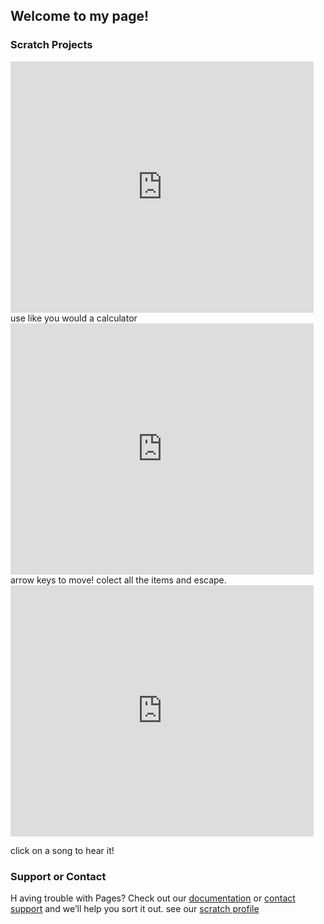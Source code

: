 ## Welcome to my page!

### Scratch Projects

<iframe src="https://scratch.mit.edu/projects/383890645/embed" allowtransparency="true" width="485" height="402" frameborder="0" scrolling="no" allowfullscreen></iframe>
use like you would a calculator

<iframe src="https://scratch.mit.edu/projects/381696363/embed" allowtransparency="true" width="485" height="402" frameborder="0" scrolling="no" allowfullscreen></iframe>
arrow keys to move! colect all the items and escape.

<iframe src="https://scratch.mit.edu/projects/381316884/embed" allowtransparency="true" width="485" height="402" frameborder="0" scrolling="no" allowfullscreen></iframe>

click on a song to hear it!



### Support or Contact

H
aving trouble with Pages? Check out our [documentation](https://help.github.com/categories/github-pages-basics/) or [contact support](https://github.com/contact) and we’ll help you sort it out.
see our [scratch profile](https://scratch.mit.edu/users/LoudMouthComix/)
